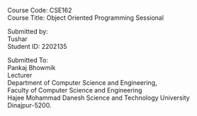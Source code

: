 <p>Course Code: CSE162<br>
Course Title: Object Oriented Programming Sessional</p>

<p>Submitted by: <br>
Tushar <br>
Student ID: 2202135</p>

<p>Submitted To:<br>
Pankaj Bhowmik<br>
Lecturer<br>
Department of Computer Science and Engineering,<br>
Faculty of Computer Science and Engineering<br>
Hajee Mohammad Danesh Science and Technology University<br>
Dinajpur-5200.</p>
